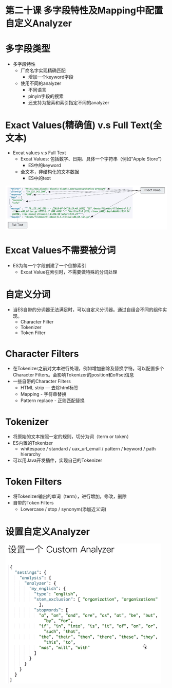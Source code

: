# 第二十课 多字段特性及Mapping中配置自定义Analyzer

# 多字段类型

- 多字段特性
  - 厂商名字实现精确匹配
    - 增加一个keyword字段
  - 使用不同的analyzer
    - 不同语言
    - pinyin字段的搜索
    - 还支持为搜索和索引指定不同的analyzer

# Exact Values(精确值) v.s Full Text(全文本)

- Excat values v.s Full Text
  - Excat Values: 包括数字、日期、具体一个字符串（例如“Apple Store”）
    - ES中的keyword
  - 全文本，非结构化的文本数据
    - ES中的text

![excat_values_vs_full_text_1](./imgs/excat_values_vs_full_text_1.png)

# Excat Values不需要被分词

- ES为每一个字段创建了一个倒排索引
  - Excat Value在索引时，不需要做特殊的分词处理

# 自定义分词

- 当ES自带的分词器无法满足时，可以自定义分词器。通过自组合不同的组件实现。
  - Character Filter
  - Tokenizer
  - Token Filter

# Character Filters

- 在Tokenizer之前对文本进行处理，例如增加删除及替换字符。可以配置多个Character Filters。会影响Tokenizer的position和offset信息
- 一些自带的Character Filters
  - HTML strip — 去除html标签
  - Mapping - 字符串替换
  - Pattern replace - 正则匹配替换

# Tokenizer

- 将原始的文本按照一定的规则，切分为词（term or token）
- ES内置的Tokenizer
  - whitespace / standard / uax_url_email / pattern / keyword / path hierarchy
- 可以用Java开发插件，实现自己的Tokenizer

# Token Filters

- 将Tokenizer输出的单词（term），进行增加，修改，删除
- 自带的Token Filters
  - Lowercase / stop / synonym(添加近义词)

# 设置自定义Analyzer

![set_custom_analyzer_1](./imgs/set_custom_analyzer_1.png)